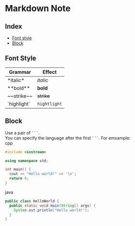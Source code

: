 # Markdown Note

## Index
* [Font style](#Font-Style)
* [Block](#Block)

## Font Style
|Grammar|Effect
|-------|------
|\*italic\*|*italic*
|\*\*bold\*\*|**bold**
|\~~strike\~~|~~strike~~
|\`highlight\`|`hightlight`

## Block
Use a pair of ` ``` `. <br>
You can specify the language after the first ` ``` `. For emxample: <br>
cpp
```cpp
#include <iostream>

using namespace std;

int main() {
  cout << "Hello world!" << '\n';
  return 0;
}
```
java
``` java
public class HelloWorld {
  public static void main(String[] args) {
    System.out.println("Hello world!");
  }
}
```